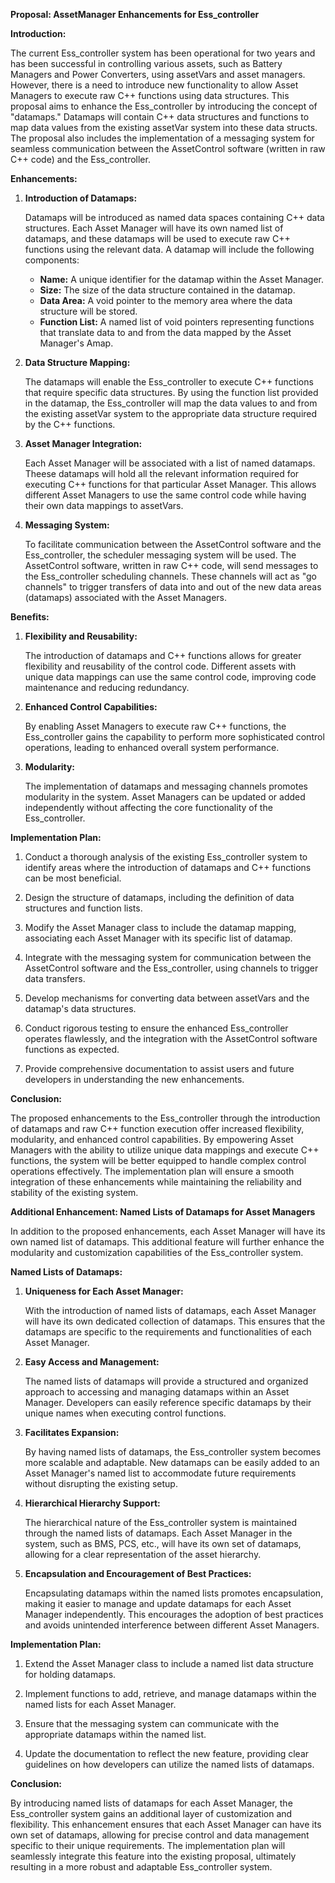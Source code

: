 **Proposal: AssetManager Enhancements for Ess_controller**

**Introduction:**

The current Ess_controller system has been operational for two years and has been successful in controlling various assets, such as Battery Managers and Power Converters, using assetVars and asset managers. However, there is a need to introduce new functionality to allow Asset Managers to execute raw C++ functions using data structures. This proposal aims to enhance the Ess_controller by introducing the concept of "datamaps." Datamaps will contain C++ data structures and functions to map data values from the existing assetVar system into these data structs. The proposal also includes the implementation of a messaging system for seamless communication between the AssetControl software (written in raw C++ code) and the Ess_controller.

**Enhancements:**

1. **Introduction of Datamaps:**

   Datamaps will be introduced as named data spaces containing C++ data structures. Each Asset Manager will have its own named list of datamaps, and these datamaps will be used to execute raw C++ functions using the relevant data. A datamap will include the following components:
   
   - **Name:** A unique identifier for the datamap within the Asset Manager.
   - **Size:** The size of the data structure contained in the datamap.
   - **Data Area:** A void pointer to the memory area where the data structure will be stored.
   - **Function List:** A named list of void pointers representing functions that translate data to and from the data mapped by the Asset Manager's Amap.
   
2. **Data Structure Mapping:**

   The datamaps will enable the Ess_controller to execute C++ functions that require specific data structures. By using the function list provided in the datamap, the Ess_controller will map the data values to and from the existing assetVar system to the appropriate data structure required by the C++ functions.
   
3. **Asset Manager Integration:**

   Each Asset Manager will be associated with a list of named  datamaps. Theese datamaps will hold all the relevant information required for executing C++ functions for that particular Asset Manager. This allows different Asset Managers to use the same control code while having their own data mappings to assetVars.
   
4. **Messaging System:**

   To facilitate communication between the AssetControl software and the Ess_controller, the scheduler  messaging system will be used. The AssetControl software, written in raw C++ code, will send messages to the Ess_controller scheduling channels. These channels will act as "go channels" to trigger transfers of data into and out of the new data areas (datamaps) associated with the Asset Managers.

**Benefits:**

1. **Flexibility and Reusability:**

   The introduction of datamaps and C++ functions allows for greater flexibility and reusability of the control code. Different assets with unique data mappings can use the same control code, improving code maintenance and reducing redundancy.

2. **Enhanced Control Capabilities:**

   By enabling Asset Managers to execute raw C++ functions, the Ess_controller gains the capability to perform more sophisticated control operations, leading to enhanced overall system performance.

3. **Modularity:**

   The implementation of datamaps and messaging channels promotes modularity in the system. Asset Managers can be updated or added independently without affecting the core functionality of the Ess_controller.

**Implementation Plan:**

1. Conduct a thorough analysis of the existing Ess_controller system to identify areas where the introduction of datamaps and C++ functions can be most beneficial.

2. Design the structure of datamaps, including the definition of data structures and function lists.

3. Modify the Asset Manager class to include the  datamap mapping, associating each Asset Manager with its specific list of datamap.

4. Integrate with the  messaging system for communication between the AssetControl software and the Ess_controller, using channels to trigger data transfers.

5. Develop mechanisms for converting data between assetVars and the datamap's data structures.

6. Conduct rigorous testing to ensure the enhanced Ess_controller operates flawlessly, and the integration with the AssetControl software functions as expected.

7. Provide comprehensive documentation to assist users and future developers in understanding the new enhancements.

**Conclusion:**

The proposed enhancements to the Ess_controller through the introduction of datamaps and raw C++ function execution offer increased flexibility, modularity, and enhanced control capabilities. By empowering Asset Managers with the ability to utilize unique data mappings and execute C++ functions, the system will be better equipped to handle complex control operations effectively. The implementation plan will ensure a smooth integration of these enhancements while maintaining the reliability and stability of the existing system.

**Additional Enhancement: Named Lists of Datamaps for Asset Managers**

In addition to the proposed enhancements, each Asset Manager will have its own named list of datamaps. This additional feature will further enhance the modularity and customization capabilities of the Ess_controller system.

**Named Lists of Datamaps:**

1. **Uniqueness for Each Asset Manager:**

   With the introduction of named lists of datamaps, each Asset Manager will have its own dedicated collection of datamaps. This ensures that the datamaps are specific to the requirements and functionalities of each Asset Manager.

2. **Easy Access and Management:**

   The named lists of datamaps will provide a structured and organized approach to accessing and managing datamaps within an Asset Manager. Developers can easily reference specific datamaps by their unique names when executing control functions.

3. **Facilitates Expansion:**

   By having named lists of datamaps, the Ess_controller system becomes more scalable and adaptable. New datamaps can be easily added to an Asset Manager's named list to accommodate future requirements without disrupting the existing setup.

4. **Hierarchical Hierarchy Support:**

   The hierarchical nature of the Ess_controller system is maintained through the named lists of datamaps. Each Asset Manager in the system, such as BMS, PCS, etc., will have its own set of datamaps, allowing for a clear representation of the asset hierarchy.

5. **Encapsulation and Encouragement of Best Practices:**

   Encapsulating datamaps within the named lists promotes encapsulation, making it easier to manage and update datamaps for each Asset Manager independently. This encourages the adoption of best practices and avoids unintended interference between different Asset Managers.

**Implementation Plan:**

1. Extend the Asset Manager class to include a named list data structure for holding datamaps.

2. Implement functions to add, retrieve, and manage datamaps within the named lists for each Asset Manager.

3. Ensure that the messaging system can communicate with the appropriate datamaps within the named list.

4. Update the documentation to reflect the new feature, providing clear guidelines on how developers can utilize the named lists of datamaps.

**Conclusion:**

By introducing named lists of datamaps for each Asset Manager, the Ess_controller system gains an additional layer of customization and flexibility. This enhancement ensures that each Asset Manager can have its own set of datamaps, allowing for precise control and data management specific to their unique requirements. The implementation plan will seamlessly integrate this feature into the existing proposal, ultimately resulting in a more robust and adaptable Ess_controller system.

